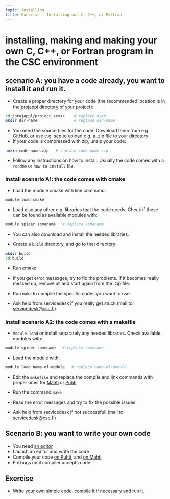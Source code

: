 ```yaml
---
topic: installing
title: Exercise - Installing own C, C++, or Fortran
---
```


# installing, making and making your own C, C++, or Fortran program in the CSC environment

## scenario A: you have a code already, you want to install it and run it.

- Create a proper directory for your code (the recommended location is in the projappl directory of your project):

```bash
cd /projappl/project_xxxx/    # replace xxxx
mkdir dir-name                # replace dir-name
```

- You need the source files for the code. Download them from e.g. GitHub, or use e.g. [scp](https://docs.csc.fi/data/moving/scp/) to upload e.g. a .zip file to your directory 
- If your code is compressed with zip, unzip your code:

```bash
unzip code-name.zip   # replace code-name.zip 
```

- Follow any instructions on how to install. Usually the code comes with a `readme` or `how to install` file.

### Install scenario A1: the code comes with cmake

- Load the module cmake with line command:

```bash
module load cmake
```
- Load also any other e.g. libraries that the code needs. Check if these can be found as available modules with: 

```bash
module spider somename   # replace somename
```

- You can also download and install the needed libraries.

- Create a `build` directory, and go to that directory:

```bash
mkdir build
cd build
```

- Run cmake

- If you get error messages, try to fix the problems. If it becomes really messed up, remove all and start again from the .zip file.

- Run `make` to compile the specific codes you want to use.

- Ask help from servicedesk if you really get stuck (mail to: servicedesk@csc.fi)

### Install scenario A2: the code comes with a makefile

- `Module load` or install separately any needed libraries. Check available modules with:

```bash
module spider somename   # replace somename
```

- Load the module with: 

```bash
module load name-of-module   # replace name-of-module
```

- Edit the `makefile` and replace the compile and link commands with proper ones for [Mahti](https://docs.csc.fi/computing/compiling-mahti/) or [Puhti]( https://docs.csc.fi/computing/compiling-puhti/)

- Run the command `make`

- Read the error messages and try to fix the possible issues

- Ask help from servicedesk if not successfull (mail to: servicedesk@csc.fi)

## Scenario B: you want to write your own code
 - You need [an editor](https://docs.csc.fi/support/tutorials/env-guide/text-and-image-processing/)
 - Launch an editor and write the code
 - Compile your code [on Puhti](https://docs.csc.fi/computing/compiling-puhti/), and [on Mahti](https://docs.csc.fi/computing/compiling-mahti/)
 - Fix bugs until compiler accepts code
 
## Exercise
 - Write your own simple code, compile it if necessary and run it.
